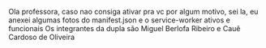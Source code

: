 Ola professora, caso nao consiga ativar pra vc por algum motivo, sei la, eu anexei algumas fotos do manifest.json e o service-worker ativos e funcionais
Os integrantes da dupla são Miguel Berlofa Ribeiro e Cauê Cardoso de Oliveira
